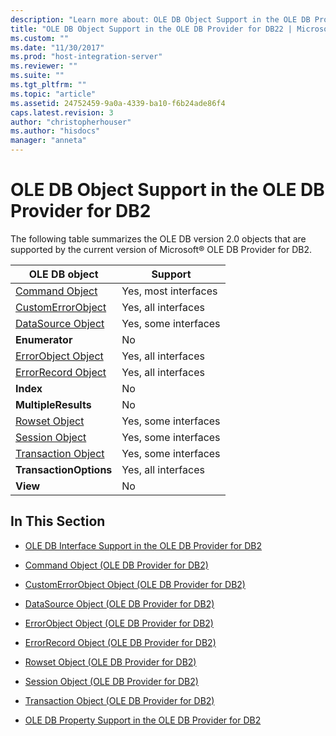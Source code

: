 ```yaml
---
description: "Learn more about: OLE DB Object Support in the OLE DB Provider for DB2"
title: "OLE DB Object Support in the OLE DB Provider for DB22 | Microsoft Docs"
ms.custom: ""
ms.date: "11/30/2017"
ms.prod: "host-integration-server"
ms.reviewer: ""
ms.suite: ""
ms.tgt_pltfrm: ""
ms.topic: "article"
ms.assetid: 24752459-9a0a-4339-ba10-f6b24ade86f4
caps.latest.revision: 3
author: "christopherhouser"
ms.author: "hisdocs"
manager: "anneta"
---
```

# OLE DB Object Support in the OLE DB Provider for DB2
The following table summarizes the OLE DB version 2.0 objects that are supported by the current version of Microsoft® OLE DB Provider for DB2.  
  
|OLE DB object|Support|  
|-------------------|-------------|  
|[Command Object](../core/command-object-ole-db-provider-for-db2-2.md)|Yes, most interfaces|  
|[CustomErrorObject](../core/customerrorobject-object-ole-db-provider-for-db2-1.md)|Yes, all interfaces|  
|[DataSource Object](../core/datasource-object-ole-db-provider-for-db2-2.md)|Yes, some interfaces|  
|**Enumerator**|No|  
|[ErrorObject Object](../core/errorobject-object-ole-db-provider-for-db2-1.md)|Yes, all interfaces|  
|[ErrorRecord Object](../core/errorrecord-object-ole-db-provider-for-db2-1.md)|Yes, all interfaces|  
|**Index**|No|  
|**MultipleResults**|No|  
|[Rowset Object](../core/rowset-object-ole-db-provider-for-db2-1.md)|Yes, some interfaces|  
|[Session Object](../core/session-object-ole-db-provider-for-db2-1.md)|Yes, some interfaces|  
|[Transaction Object](../core/transaction-object-ole-db-provider-for-db2-1.md)|Yes, some interfaces|  
|**TransactionOptions**|Yes, all interfaces|  
|**View**|No|  
  
## In This Section  
  
-   [OLE DB Interface Support in the OLE DB Provider for DB2](../core/ole-db-interface-support-in-the-ole-db-provider-for-db21.md)  
  
-   [Command Object (OLE DB Provider for DB2)](../core/command-object-ole-db-provider-for-db2-2.md)  
  
-   [CustomErrorObject Object (OLE DB Provider for DB2)](../core/customerrorobject-object-ole-db-provider-for-db2-1.md)  
  
-   [DataSource Object (OLE DB Provider for DB2)](../core/datasource-object-ole-db-provider-for-db2-2.md)  
  
-   [ErrorObject Object (OLE DB Provider for DB2)](../core/errorobject-object-ole-db-provider-for-db2-1.md)  
  
-   [ErrorRecord Object (OLE DB Provider for DB2)](../core/errorrecord-object-ole-db-provider-for-db2-1.md)  
  
-   [Rowset Object (OLE DB Provider for DB2)](../core/rowset-object-ole-db-provider-for-db2-1.md)  
  
-   [Session Object (OLE DB Provider for DB2)](../core/session-object-ole-db-provider-for-db2-1.md)  
  
-   [Transaction Object (OLE DB Provider for DB2)](../core/transaction-object-ole-db-provider-for-db2-1.md)  
  
-   [OLE DB Property Support in the OLE DB Provider for DB2](../core/ole-db-property-support-in-the-ole-db-provider-for-db21.md)
